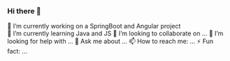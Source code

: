 ### Hi there 👋

🔭 I’m currently working on a SpringBoot and Angular project <br>
🌱 I’m currently learning Java and JS
👯 I’m looking to collaborate on ...
🤔 I’m looking for help with ...
💬 Ask me about ...
📫 How to reach me: ...
⚡ Fun fact: ...
